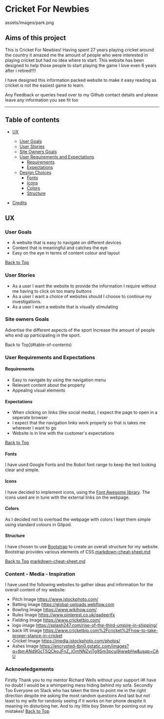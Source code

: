 # **Cricket For Newbies**

assets/images/park.png


## **Aims of this project**

This is Cricket For Newbies!
Having spent 27 years playing cricket around the country it amazed me the amount of people who were interested in playing cricket but had no idea where to start.
This website has been designed to help those people to start playing the game I love even 6 years after i retired!!!!

I have designed this information packed website to make it easy reading as cricket is not the easiest game to learn.

Any Feedback or queries head over to my Github contact details and please leave any information you see fit too

---
<a></a>
## Table of contents 

* [UX](#ux)
    * [User Goals](#user-goals)
    * [User Stories](#user-stories)
    * [Site Owners Goals](#site-owners-goals)
    * [User Requirements and Expectations](#user-requirements-and-expectations)
        * [Requirements](#requirements)
        * [Expectations](#expectations)
    * [Design Choices](#design-choices)
        * [Fonts](#fonts)
        * [Icons](#icons)
        * [Colors](#colors)
        * [Structure](#structure)

* [Credits](#credits)

<a name="ux"></a>
## **UX**
<a></a>
### **User Goals**

* A website that is easy to navigate on different devices
* Content that is meaningful and catches the eye
* Easy on the eye in terms of content colour and layout

[Back to Top](#table-of-contents)

<a></a>
### **User Stories**

* As a user I want the website to provide the information I require without me having to click on too many buttons
* As a user I want a choice of websites should I choose to continue my investigations.
* As a user I want a website that is visually stimulating

<a></a>
### **Site owners Goals**
Advertise the different aspects of the sport
Increase the amount of people who end up participating in the sport.

Back to Top](#table-of-contents)

<a></a>
### **User Requirements and Expectations**

<a></a>
#### Requirements
* Easy to navigate by using the navigation menu
* Relevant content about the property
* Appealing visual elements

<a></a>
#### Expectations
* When clicking on links (like social media), I expect the page to open in a seperate browser
* I expect that the navigation links work properly so that is takes me wherever I want to go
* Website is in line with the customer's expectations

[Back to Top](#table-of-contents)

<a></a>
#### Fonts
I have used Google Fonts and the Robot font range to keep the text looking clear and simple.

<a></a>
#### Icons
I have decided to implement icons, using the [Font Awesome library](https://fontawesome.com/ "Font Awesome"). The icons used are in tune with the external links on the webpage.

<a></a>
#### Colors
As I decided not to overload the webpage with colors I kept them simple using standard colours in Gitpod.

<a></a>
#### Structure
I have chosen to use [Bootstrap](https://getbootstrap.com/) to create an overall structure for my website. 
Bootstrap provides various elements of CSS.[markdown-cheat-sheet.md](https://github.com/lofty5276uk/Cricket-for-Newbies/files/6784916/markdown-cheat-sheet.md)

[Back to Top](#table-of-contents)
[markdown-cheat-sheet.md](https://github.com/lofty5276uk/Cricket-for-Newbies/files/6784918/markdown-cheat-sheet.md)

### Content - Media - Inspiration

I have used the following websites to gather ideas and information for the overall content of my website: 

* Pitch Image https://www.istockphoto.com/
* Batting Image https://global-uploads.webflow.com
* Bowling Image https://www.wikihow.com/
* Rules Image https://www.pinterest.co.uk/qadeerifx
* Fielding Image https://www.cricketbio.com/
* logo image https://splash247.com/rise-of-the-third-umpire-in-shipping/
* back lift Image https://www.cricketbio.com%2Fcricket%2Fhow-to-take-proper-stance-in-cricket
* Cricket Image https://media.istockphoto.com/photos/
* Ashes Image https://encrypted-tbn0.gstatic.com/images?q=tbn:ANd9GcT5QCkoJFnZ_jOmNNZvjTg9Sm3pcui9iwwbHw&usqp=CAU

### Acknowledgements

Firstly Thank you to my mentor Richard Wells without your support i#I have no doubt I would be a whimpering mess hiding behind my sofa.
Secondly Too Everyone on Slack who has taken the time to point me in the right direction despite me asking the most random questions
And last but not least to my wife for randonly seeing if it works on her phone despite it meaning im disturbing her.  And to my little boy Steven for pointing out my mistakes!
[Back to Top](#table-of-contents)

